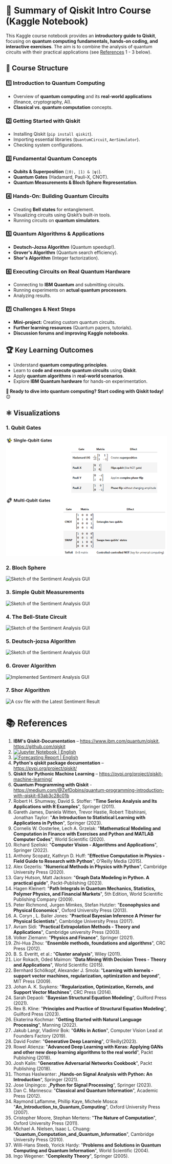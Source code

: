 # 📖 Summary of Qiskit Intro Course (Kaggle Notebook)

This Kaggle course notebook provides an **introductory guide to Qiskit**, focusing on **quantum computing fundamentals, hands-on coding, and interactive exercises**. 
The aim is to combine the analysis of quantum circuits with their practical applications (see [References](https://github.com/NenadBalaneskovic/ExternalProjects/blob/main/Quantum_Computing_Qiskit/QuantumComputingIntro.md#-references) 1 - 3 below).

## 📌 **Course Structure**
### 1️⃣ **Introduction to Quantum Computing**
- Overview of **quantum computing** and its **real-world applications** (finance, cryptography, AI).
- **Classical vs. quantum computation** concepts.

### 2️⃣ **Getting Started with Qiskit**
- Installing Qiskit (`pip install qiskit`).
- Importing essential libraries (`QuantumCircuit`, `AerSimulator`).
- Checking system configurations.

### 3️⃣ **Fundamental Quantum Concepts**
- **Qubits & Superposition** (`|0⟩, |1⟩ & |ψ⟩`).
- **Quantum Gates** (Hadamard, Pauli-X, CNOT).
- **Quantum Measurements & Bloch Sphere Representation**.

### 4️⃣ **Hands-On: Building Quantum Circuits**
- Creating **Bell states** for entanglement.
- Visualizing circuits using Qiskit’s built-in tools.
- Running circuits on **quantum simulators**.

### 5️⃣ **Quantum Algorithms & Applications**
- **Deutsch-Jozsa Algorithm** (Quantum speedup!).
- **Grover's Algorithm** (Quantum search efficiency).
- **Shor's Algorithm** (Integer factorization).

### 6️⃣ **Executing Circuits on Real Quantum Hardware**
- Connecting to **IBM Quantum** and submitting circuits.
- Running experiments on **actual quantum processors**.
- Analyzing results.

### 7️⃣ **Challenges & Next Steps**
- **Mini-project:** Creating custom quantum circuits.
- **Further learning resources** (Quantum papers, tutorials).
- **Discussion forums and improving Kaggle notebooks**.

## 🏆 **Key Learning Outcomes**
- Understand **quantum computing principles**.
- Learn to **code and execute quantum circuits** using **Qiskit**.
- Apply **quantum algorithms** in **real-world scenarios**.
- Explore **IBM Quantum hardware** for hands-on experimentation.

**🚀 Ready to dive into quantum computing? Start coding with Qiskit today!** 😊

## ⚛️ Visualizations  

### 1. Qubit Gates
![Types of Qubit Gates](https://github.com/NenadBalaneskovic/ExternalProjects/blob/1b7e9a8db7e11d95324934de7e1dd3bebd16e60b/Quantum_Computing_Qiskit/Fig1.PNG) 
### 2. Bloch Sphere
![Sketch of the Sentiment Analysis GUI](confusion_matrix.png)
### 3. Simple Qubit Measurements
![Sketch of the Sentiment Analysis GUI](confusion_matrix.png)
### 4. The Bell-State Circuit
![Sketch of the Sentiment Analysis GUI](confusion_matrix.png)
### 5. Deutsch-jozsa Algorithm
![Sketch of the Sentiment Analysis GUI](confusion_matrix.png)
### 6. Grover Algorithm     
![Implemented Sentiment Analysis GUI](feature_importance.png)  
### 7. Shor Algorithm 
![A csv file with the Latest Sentiment Result](roc_curve.png)  

# 📚 References
1. **IBM's Qiskit-Documentation** –  https://www.ibm.com/quantum/qiskit, https://github.com/qiskit
2. [![Jupyter Notebook | English](https://img.shields.io/badge/Jupyter%20Notebook-English-yellowblue?logoColor=blue&labelColor=yellow)](https://github.com/NenadBalaneskovic/ExternalProjects/blob/3a07dee498fa12cef3d92f4dcaf146032365b442/SARIMAX_Forecasting/CargoDataSet_Analysis.ipynb)
3. [![Forecasting Report | English](https://img.shields.io/badge/SARIMAX%20Report-English-yellowblue?logoColor=blue&labelColor=red)](https://github.com/NenadBalaneskovic/ExternalProjects/blob/3a07dee498fa12cef3d92f4dcaf146032365b442/SARIMAX_Forecasting/SARIMAX_BoarderCrossingReport.pdf) 
4. **Python's qiskit package documentation** – https://pypi.org/project/qiskit/
5. **Qiskit for Pythonic Machine Learning** – https://pypi.org/project/qiskit-machine-learning/
6. **Quantum Programming with Qiskit** - https://medium.com/@ZefDobins/quantum-programming-introduction-with-qiskit-63ab3c28c01b  
7. Robert H. Shumway, David S. Stoffer: "__Time Series Analysis and Its Applications with R Examples__", Springer (2011).
8. Gareth James, Daniela Witten, Trevor Hastie, Robert Tibshirani, Jonathan Taylor: "__An Introduction to Statistical Learning with Applications in Python__", Springer (2023).
9. Cornelis W. Oosterlee, Lech A. Grzelak: "__Mathematical Modeling and Computation in Finance with Exercises and Python and MATLAB Computer Codes__", World Scientific (2020).
10. Richard Szeliski: "__Computer Vision - Algorithms and Applications__", Springer (2022).
11. Anthony Scopatz, Kathryn D. Huff: "__Effective Computation in Physics - Field Guide to Research with Python__", O'Reilly Media (2015).
12. Alex Gezerlis: "__Numerical Methods in Physics with Python__", Cambridge University Press (2020).
13. Gary Hutson, Matt Jackson: "__Graph Data Modeling in Python. A practical guide__", Packt-Publishing (2023).
14. Hagen Kleinert: "__Path Integrals in Quantum Mechanics, Statistics, Polymer Physics, and Financial Markets__", 5th Edition, World Scientific Publishing Company (2009).
15. Peter Richmond, Jurgen Mimkes, Stefan Hutzler: "__Econophysics and Physical Economics__", Oxford University Press (2013).
16. A. Coryn , L. Bailer Jones: "__Practical Bayesian Inference A Primer for Physical Scientists__", Cambridge University Press (2017).
17. Avram Sidi: "__Practical Extrapolation Methods - Theory and Applications__", Cambridge university Press (2003).
18. Volker Ziemann: "__Physics and Finance__", Springer (2021).
19. Zhi-Hua Zhou: "__Ensemble methods, foundations and algorithms__", CRC Press (2012).
20. B. S. Everitt, et al.: "__Cluster analysis__", Wiley (2011).
21. Lior Rokach, Oded Maimon: "__Data Mining With Decision Trees - Theory and Applications__", World Scientific (2015).
22. Bernhard Schölkopf, Alexander J. Smola: "__Learning with kernels - support vector machines, regularization, optimization and beyond__", MIT Press (2009).
23. Johan A. K. Suykens: "__Regularization, Optimization, Kernels, and Support Vector Machines__", CRC Press (2014).
24. Sarah Depaoli: "__Bayesian Structural Equation Modeling__", Guilford Press (2021).
25. Rex B. Kline: "__Principles and Practice of Structural Equation Modeling__", Guilford Press (2023).
26. Ekaterina Kochmar: "__Getting Started with Natural Language Processing__", Manning (2022).
27. Jakub Langr, Vladimir Bok: "__GANs in Action__", Computer Vision Lead at Founders Factory (2019).
28. David Foster: "__Generative Deep Learning__", O'Reilly(2023).
29. Rowel Atienza: "__Advanced Deep Learning with Keras: Applying GANs and other new deep learning algorithms to the real world__", Packt Publishing (2018).
30. Josh Kalin: "__Generative Adversarial Networks Cookbook__", Packt Publishing (2018).  
31. Thomas Haslwanter: „__Hands-on Signal Analysis with Python: An Introduction__“, Springer (2021).
32. Jose Unpingco: „__Python for Signal Processing__“, Springer (2023).
33. Dan C. Marinescu: "__Classical and Quantum Information__", Academic Press (2012). 
34. Raymond Laflamme, Phillip Kaye, Michele Mosca: "__An_Introduction_to_Quantum_Computing__", Oxford University Press (2007).
35. Cristopher Moore, Stephan Mertens: "__The Nature of Computation__", Oxford University Press (2011).
36. Michael A. Nielsen, Isaac L. Chuang: "__Quantum_Computation_and_Quantum_Information__", Cambridge University Press (2010).
37. Willi-Hans Steeb, Yorick Hardy: "__Problems and Solutions in Quantum Computing and Quantum Information__", World Scientific (2004).
38. Ingo Wegener: "__Complexity Theory__", Springer (2005).
